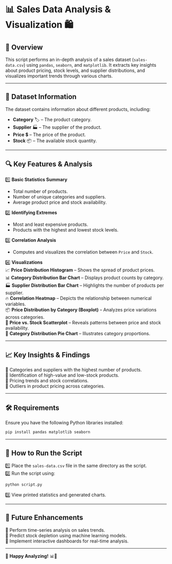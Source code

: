 # 📊 **Sales Data Analysis & Visualization** 🛍️  

## 📌 **Overview**  
This script performs an in-depth analysis of a sales dataset (`sales-data.csv`) using `pandas`, `seaborn`, and `matplotlib`. It extracts key insights about product pricing, stock levels, and supplier distributions, and visualizes important trends through various charts.  

---

## 📂 **Dataset Information**  
The dataset contains information about different products, including:  
- **Category** 🏷️ – The product category.  
- **Supplier** 🏭 – The supplier of the product.  
- **Price** 💲 – The price of the product.  
- **Stock** 📦 – The available stock quantity.  

---

## 🔍 **Key Features & Analysis**  
1️⃣ **Basic Statistics Summary**  
   - Total number of products.  
   - Number of unique categories and suppliers.  
   - Average product price and stock availability.  

2️⃣ **Identifying Extremes**  
   - Most and least expensive products.  
   - Products with the highest and lowest stock levels.  

3️⃣ **Correlation Analysis**  
   - Computes and visualizes the correlation between `Price` and `Stock`.  

4️⃣ **Visualizations**  
   📈 **Price Distribution Histogram** – Shows the spread of product prices.  
   📊 **Category Distribution Bar Chart** – Displays product counts by category.  
   🏭 **Supplier Distribution Bar Chart** – Highlights the number of products per supplier.  
   🔥 **Correlation Heatmap** – Depicts the relationship between numerical variables.  
   📦 **Price Distribution by Category (Boxplot)** – Analyzes price variations across categories.  
   🎯 **Price vs. Stock Scatterplot** – Reveals patterns between price and stock availability.  
   🥧 **Category Distribution Pie Chart** – Illustrates category proportions.  

---

## 📈 **Key Insights & Findings**  
🔹 Categories and suppliers with the highest number of products.  
🔹 Identification of high-value and low-stock products.  
🔹 Pricing trends and stock correlations.  
🔹 Outliers in product pricing across categories.  

---

## 🛠️ **Requirements**  
Ensure you have the following Python libraries installed:  
```bash
pip install pandas matplotlib seaborn
```  

---

## 🚀 **How to Run the Script**  
1️⃣ Place the `sales-data.csv` file in the same directory as the script.  
2️⃣ Run the script using:  
```bash
python script.py
```  
3️⃣ View printed statistics and generated charts.  

---

## 🎯 **Future Enhancements**  
🔹 Perform time-series analysis on sales trends.  
🔹 Predict stock depletion using machine learning models.  
🔹 Implement interactive dashboards for real-time analysis.  

---

📌 **Happy Analyzing!** 📊🚀